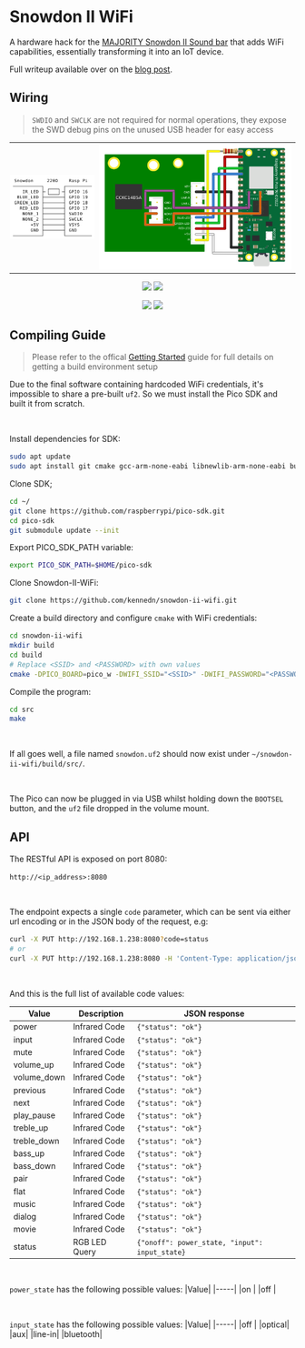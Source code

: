 # Snowdon II WiFi 

A hardware hack for the [MAJORITY Snowdon II Sound bar](https://www.majority.co.uk/soundbars/snowdon/) that adds WiFi capabilities, essentially transforming it into an IoT device.

Full writeup available over on the [blog post](https://kennedn.comblog/posts/snowdon/).

## Wiring

> `SWDIO` and `SWCLK` are not required for normal operations, they expose the SWD debug pins on the unused USB header for easy access
<table style="width:100%; margin-left: auto; margin-right: auto">
<tr><td style="width:30%; padding: 1px;">
<img src="./media/snowdon_wiring_goat.svg"/>
</td>
<td style="width:70%; padding 1px;">
    <img src="./media/snowdon_fritzing.png" />
</tr>
</table>

<p align="center">
    <img src="./media/motherboard_back_wiring.jpg" width="48%"/>
    <img src="./media/connected_with_daughter_board.jpg" width="48%"/>
</p>
<p align="center">
    <img src="./media/pico_closeup.jpg" width="48%"/>
    <img src="./media/remount.jpg" width="48%"/>
</p>

## Compiling Guide

> Please refer to the offical [Getting Started](https://datasheets.raspberrypi.com/pico/getting-started-with-pico.pdf) guide for full details on getting a build environment setup

Due to the final software containing hardcoded WiFi credentials, it's impossible to share a pre-built `uf2`. So we must install the Pico SDK and built it from scratch.

<br/>

Install dependencies for SDK:
```bash
sudo apt update
sudo apt install git cmake gcc-arm-none-eabi libnewlib-arm-none-eabi build-essential
```

Clone SDK;
```bash
cd ~/
git clone https://github.com/raspberrypi/pico-sdk.git
cd pico-sdk
git submodule update --init
```

Export PICO_SDK_PATH variable:
```bash
export PICO_SDK_PATH=$HOME/pico-sdk
```

Clone Snowdon-II-WiFi:
```bash
git clone https://github.com/kennedn/snowdon-ii-wifi.git
```

Create a build directory and configure `cmake` with WiFi credentials:
```bash
cd snowdon-ii-wifi
mkdir build
cd build
# Replace <SSID> and <PASSWORD> with own values
cmake -DPICO_BOARD=pico_w -DWIFI_SSID="<SSID>" -DWIFI_PASSWORD="<PASSWORD>" ..
```

Compile the program:
```bash
cd src
make
```

<br/>

If all goes well, a file named `snowdon.uf2` should now exist under `~/snowdon-ii-wifi/build/src/`. 

<br/>

The Pico can now be plugged in via USB whilst holding down the `BOOTSEL` button, and the `uf2` file dropped in the volume mount.

## API

The RESTful API is exposed on port 8080:

`http://<ip_address>:8080`

<br/>

The endpoint expects a single `code` parameter, which can be sent via either url encoding or in the JSON body of the request, e.g:

```bash
curl -X PUT http://192.168.1.238:8080?code=status
# or
curl -X PUT http://192.168.1.238:8080 -H 'Content-Type: application/json' -d '{"code": "power"}'
```

<br/>

And this is the full list of available code values:

|Value | Description| JSON response |
|------|------------|---------------|
|power|Infrared Code|`{"status": "ok"}`|
|input|Infrared Code|`{"status": "ok"}`|
|mute|Infrared Code|`{"status": "ok"}`|
|volume_up|Infrared Code|`{"status": "ok"}`|
|volume_down|Infrared Code|`{"status": "ok"}`|
|previous|Infrared Code|`{"status": "ok"}`|
|next|Infrared Code|`{"status": "ok"}`|
|play_pause|Infrared Code|`{"status": "ok"}`|
|treble_up|Infrared Code|`{"status": "ok"}`|
|treble_down|Infrared Code|`{"status": "ok"}`|
|bass_up|Infrared Code|`{"status": "ok"}`|
|bass_down|Infrared Code|`{"status": "ok"}`|
|pair|Infrared Code|`{"status": "ok"}`|
|flat|Infrared Code|`{"status": "ok"}`|
|music|Infrared Code|`{"status": "ok"}`|
|dialog|Infrared Code|`{"status": "ok"}`|
|movie|Infrared Code|`{"status": "ok"}`|
|status|RGB LED Query|`{"onoff": power_state, "input": input_state}`|

<br/>

`power_state` has the following possible values:
|Value|
|-----|
|on   |
|off  |

<br/>

`input_state` has the following possible values:
|Value|
|-----|
|off  |
|optical|
|aux|
|line-in|
|bluetooth|